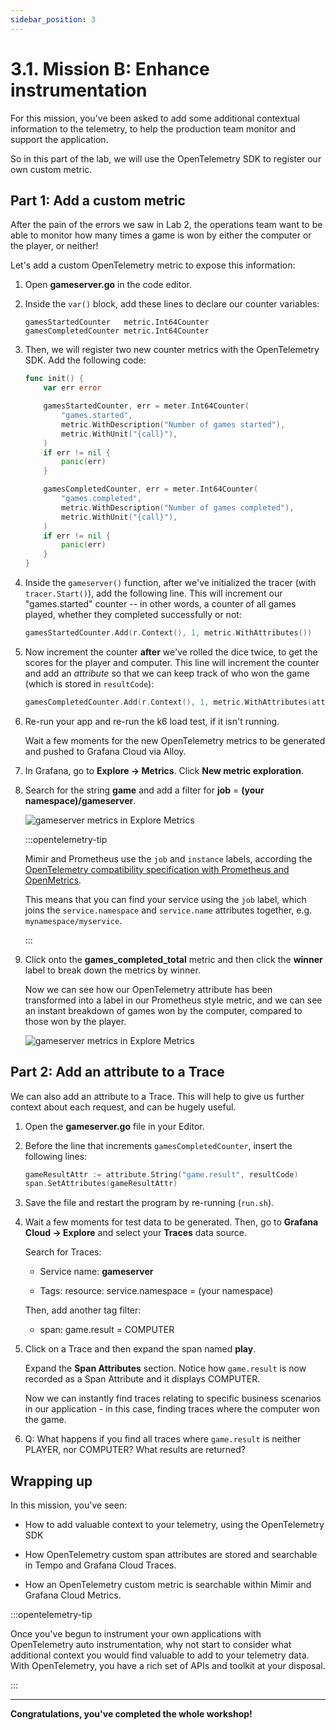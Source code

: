 ```yaml
---
sidebar_position: 3
---
```


# 3.1. Mission B: Enhance instrumentation

For this mission, you've been asked to add some additional contextual information to the telemetry, to help the production team monitor and support the application.

So in this part of the lab, we will use the OpenTelemetry SDK to register our own custom metric.

## Part 1: Add a custom metric

After the pain of the errors we saw in Lab 2, the operations team want to be able to monitor how many times a game is won by either the computer or the player, or neither!

Let's add a custom OpenTelemetry metric to expose this information:

1.  Open **gameserver.go** in the code editor.

1.  Inside the `var()` block, add these lines to declare our counter variables:

    ```
    gamesStartedCounter   metric.Int64Counter
    gamesCompletedCounter metric.Int64Counter
    ```

1.  Then, we will register two new counter metrics with the OpenTelemetry SDK. Add the following code:

    ```go
    func init() {
        var err error

        gamesStartedCounter, err = meter.Int64Counter(
            "games.started",
            metric.WithDescription("Number of games started"),
            metric.WithUnit("{call}"),
        )
        if err != nil {
            panic(err)
        }

        gamesCompletedCounter, err = meter.Int64Counter(
            "games.completed",
            metric.WithDescription("Number of games completed"),
            metric.WithUnit("{call}"),
        )
        if err != nil {
            panic(err)
        }
    }
    ```

1.  Inside the `gameserver()` function, after we've initialized the tracer (with `tracer.Start()`), add the following line. This will increment our "games.started" counter -- in other words, a counter of all games played, whether they completed successfully or not:

    ```go
    gamesStartedCounter.Add(r.Context(), 1, metric.WithAttributes())
    ```

1.  Now increment the counter **after** we've rolled the dice twice, to get the scores for the player and computer. This line will increment the counter and add an _attribute_ so that we can keep track of who won the game (which is stored in `resultCode`):

    ```go
    gamesCompletedCounter.Add(r.Context(), 1, metric.WithAttributes(attribute.String("winner", resultCode)))
    ```

1.  Re-run your app and re-run the k6 load test, if it isn't running.

    Wait a few moments for the new OpenTelemetry metrics to be generated and pushed to Grafana Cloud via Alloy.

1.  In Grafana, go to **Explore -> Metrics**. Click **New metric exploration**.

1.  Search for the string **game** and add a filter for **job** = **(your namespace)/gameserver**.

    ![gameserver metrics in Explore Metrics](/img/exploremetrics_games.png)

    :::opentelemetry-tip

    Mimir and Prometheus use the `job` and `instance` labels, according the [OpenTelemetry compatibility specification with Prometheus and OpenMetrics][1].

    This means that you can find your service using the `job` label, which joins the `service.namespace` and `service.name` attributes together, e.g. `mynamespace/myservice`.

    :::

1.  Click onto the **games_completed_total** metric and then click the **winner** label to break down the metrics by winner.

    Now we can see how our OpenTelemetry attribute has been transformed into a label in our Prometheus style metric, and we can see an instant breakdown of games won by the computer, compared to those won by the player.

    ![gameserver metrics in Explore Metrics](/img/exploremetrics_games_winners.png)



## Part 2: Add an attribute to a Trace

We can also add an attribute to a Trace. This will help to give us further context about each request, and can be hugely useful.

1.  Open the **gameserver.go** file in your Editor.

1.  Before the line that increments `gamesCompletedCounter`, insert the following lines:

    ```go
    gameResultAttr := attribute.String("game.result", resultCode)
    span.SetAttributes(gameResultAttr)
    ```

1.  Save the file and restart the program by re-running (`run.sh`).

1.  Wait a few moments for test data to be generated. Then, go to **Grafana Cloud -> Explore** and select your **Traces** data source.

    Search for Traces:

    - Service name: **gameserver** 

    - Tags: resource: service.namespace = (your namespace)

    Then, add another tag filter:

    - span: game.result = COMPUTER

1.  Click on a Trace and then expand the span named **play**.

    Expand the **Span Attributes** section. Notice how `game.result` is now recorded as a Span Attribute and it displays COMPUTER. 

    Now we can instantly find traces relating to specific business scenarios in our application - in this case, finding traces where the computer won the game.

1.  Q: What happens if you find all traces where `game.result` is neither PLAYER, nor COMPUTER? What results are returned?


## Wrapping up

In this mission, you've seen:

- How to add valuable context to your telemetry, using the OpenTelemetry SDK

- How OpenTelemetry custom span attributes are stored and searchable in Tempo and Grafana Cloud Traces.

- How an OpenTelemetry custom metric is searchable within Mimir and Grafana Cloud Metrics.

:::opentelemetry-tip

Once you've begun to instrument your own applications with OpenTelemetry auto instrumentation, why not start to consider what additional context you would find valuable to add to your telemetry data. With OpenTelemetry, you have a rich set of APIs and toolkit at your disposal.

:::

---

**Congratulations, you've completed the whole workshop!**

[1]: https://opentelemetry.io/docs/reference/specification/compatibility/prometheus_and_openmetrics/#resource-attributes-1
